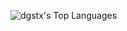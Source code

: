![dgstx's Top Languages](https://github-readme-stats.vercel.app/api/top-langs/?username=dgstx&theme=dracula&show_icons=true&hide_border=false&layout=compact)
